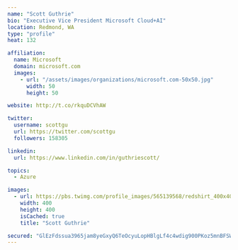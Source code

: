 ```yaml
---
name: "Scott Guthrie"
bio: "Executive Vice President Microsoft Cloud+AI"
location: Redmond, WA
type: "profile"
heat: 132

affiliation:
  name: Microsoft
  domain: microsoft.com
  images:
    - url: "/assets/images/organizations/microsoft.com-50x50.jpg"
      width: 50
      height: 50

website: http://t.co/rkquDCVhAW

twitter:
  username: scottgu
  url: https://twitter.com/scottgu
  followers: 158305

linkedin:
  url: https://www.linkedin.com/in/guthriescott/

topics:
  - Azure

images:
  - url: https://pbs.twimg.com/profile_images/565139568/redshirt_400x400.jpg
    width: 400
    height: 400
    isCached: true
    title: "Scott Guthrie"

secured: "GlEzFdssua3965jam8yeGxyQ6TeOcyuLopHBlgLf4c4wdig900PKoz5mnBFSWxtLumcAbP8eT/GwNUOeWqTHzsCAi6rB2+hkOD2BQAFSdKHvR7vFZRdjgAzURHTtfBmPRAE7CPmQ7M23S4YWejoeG/rJLfDkcHNHXmsk7+hUm+V52G1zggh6fz3ElmXWEfP3hbCgCMDy76biwbsmo3dcjj13L/tEKaJ4O0f671nfxDB/KE+icL8mvFDqptyeI6KHVb2VcNMC9KRu736PkLaN04k6ms5utHEG8kj2V9n0/YYgMYF/kQIFddRSLWMj9Fzc+8Q6ZzDz3DGieowWwY5o/3TvbmzoeTULp4mlxNLvKFFLTi0WN9S7D4QfygkeLHh3WCom6zj6UpYll23rfTbcKkWOX6nljPg+XBofLOJAq80=;MueN1QZLuoVxaU/TYyVixg=="
---
```


